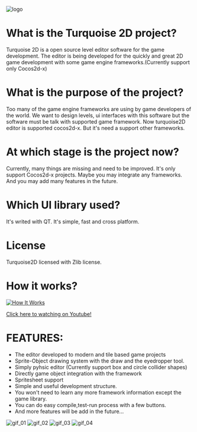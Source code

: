![logo](https://img.itch.zone/aW1hZ2UvNjcwMzAvMzA0MTM2LnBuZw==/original/RlHVlm.png)

# What is the Turquoise 2D project?

Turquoise 2D is a open source level editor software for the game development. The editor is being developed for the quickly and great 2D game development with some game engine frameworks.(Currently support only Cocos2d-x)

# What is the purpose of the project?
Too many of the game engine frameworks are using by game developers of the world. We want to design levels, ui interfaces with this software but the software must be talk with supported game framework. Now turquoise2D editor is supported cocos2d-x. But it's need a support other frameworks.  

# At which stage is the project now?
Currently, many things are missing and need to be improved. It's only support Cocos2d-x projects. Maybe you may integrate any frameworks. And you may add many features in the future.

# Which UI library used?
It's writed with QT. It's simple, fast and cross platform. 

# License
Turquoise2D licensed with Zlib license. 

# How it works?

[![How It Works](https://img.youtube.com/vi/76ieIQAVkjw/0.jpg)](https://www.youtube.com/watch?v=76ieIQAVkjw)

[Click here to watching on Youtube!](https://www.youtube.com/watch?v=76ieIQAVkjw)


# FEATURES:

* The editor developed to modern and tile based game projects
* Sprite-Object drawing system with the draw and the eyedropper tool.
* Simply pyhsic editor (Currently support box and circle collider shapes)
* Directly game object integration with the framework
* Spritesheet support
* Simple and useful development structure.
* You won't need to learn any more framework information except the game library.
* You can do easy compile,test-run process with a few buttons.
* And more features will be add in the future...


![gif_01](https://img.itch.zone/aW1hZ2UvNjcwMzAvMzA0MTQ4LmdpZg==/347x500/g4lPtF.gif)
![gif_02](https://img.itch.zone/aW1hZ2UvNjcwMzAvMzA0MTQ2LmdpZg==/347x500/VBaSOK.gif)
![gif_03](https://img.itch.zone/aW1hZ2UvNjcwMzAvMzA0MTQ3LmdpZg==/347x500/egnBfK.gif)
![gif_04](https://img.itch.zone/aW1hZ2UvNjcwMzAvMzA0MTQ5LmdpZg==/347x500/gnzO1C.gif)
